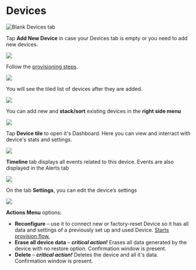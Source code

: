 # Devices

![Blank Devices tab](../../.gitbook/assets/empty-state-screen%20%282%29%20%282%29%20%282%29%20%282%29%20%282%29%20%282%29%20%282%29%20%282%29%20%282%29.png)

Tap **Add New Device** in case your Devices tab is empty or you need to add new devices.

![](../../.gitbook/assets/start_provision.png)

Follow the [provisioning steps](add-new-device.md).

![](../../.gitbook/assets/devices.png)

You will see the tiled list of devices after they are added.

![](../../.gitbook/assets/add_new_device.png)

You can add new and **stack/sort** existing devices in the **right side menu**

![](../../.gitbook/assets/controls.png)

Tap **Device tile** to open it's Dashboard. Here you can view and interract with device's stats and settings.

![](../../.gitbook/assets/timeline.png)

**Timeline** tab displays all events related to this device. Events are also displayed in the Alerts tab

![](../../.gitbook/assets/device-settings.png)

On the tab **Settings**, you can edit the device’s settings

![](../../.gitbook/assets/device-settings-actions.png)

**Actions Menu** options:

* **Reconfigure** – use it to connect new or factory-reset Device so it has all data and settings of a previously set up and used Device. [Starts provision flow.](add-new-device.md)
* **Erase all device data** – _**critical action!**_  Erases all data generated by the device with no restore option. Confirmation window is present.
* **Delete** – _**critical action!**_  Deletes the device and all it's data. Confirmation window is present.

